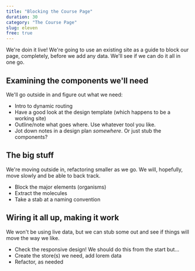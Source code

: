```yaml
---
title: "Blocking the Course Page"
duration: 30
category: "The Course Page"
slug: eleven
free: true
---
```


We're doin it live! We're going to use an existing site as a guide to block our page, completely, before we add any data. We'll see if we can do it all in one go.

## Examining the components we'll need
We'll go outside in and figure out what we need:

 - Intro to dynamic routing
 - Have a good look at the design template (which happens to be a working site)
 - Outline/note what goes where. Use whatever tool you like.
 - Jot down notes in a design plan _somewhere_. Or just stub the components?

## The big stuff
We're moving outside in, refactoring smaller as we go. We will, hopefully, move slowly and be able to back track.
 
 - Block the major elements (organisms)
 - Extract the molecules
 - Take a stab at a naming convention

## Wiring it all up, making it work
We won't be using live data, but we can stub some out and see if things will move the way we like.

 - Check the responsive design! We should do this from the start but...
 - Create the store(s) we need, add lorem data
 - Refactor, as needed
